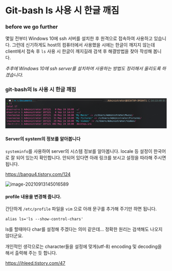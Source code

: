 # Git-bash ls 사용 시 한글 깨짐

### before we go further

몇일 전부터 Windows 10에 ssh 서버를 설치한 후 원격으로 접속하여 사용하고 있습니다. 그런데 신기하게도 host의 컴퓨터에서 사용했을 시에는 한글이 깨지지 않는데 client에서 접속 후 ```ls``` 사용 시 한글이 깨지길래 검색 후 해결방법을 찾아 작성해 봅니다. 

*추후에 Windows 10에  ssh server를 설치하여 사용하는 방법도 정리해서 올리도록 하겠습니다.*



### git-bash의 ls 사용 시 한글 깨짐

![image-20210913142028576](Git-bash_ls_kr.assets/image-20210913142028576.png)

#### Server의 system의 정보를 알아봅니다

``` systeminfo ```를 사용하여 server의 시스템 정보를 알아봅니다. locale 등 설정이 한국어로 잘 되어 있는지 확인합니다. 안되어 있다면 아래 링크를 보시고 설정을 따라해 주시면 됩니다.

https://bangu4.tistory.com/124 

![image-20210913145016589](Git-bash_ls_kr.assets/image-20210913145016589.png)

#### profile 내용을 변경해 줍니다. 

간단하게 ```/etc/profile``` 파일을 ```vim``` 으로  아래 문구를 추가해 주기만 하면 됩니다.

```
alias ls='ls --show-control-chars'
```

ls를 할때마다 char를 설정해 주겠다는 의미 같은데... 정확한 원리는 검색해도 나오지 않더군요.

개인적인 생각으로는 character들을 설정에 맞게(utf-8) encoding 및 decoding을 해서 출력해 주는 듯 합니다. 







https://jhleed.tistory.com/47